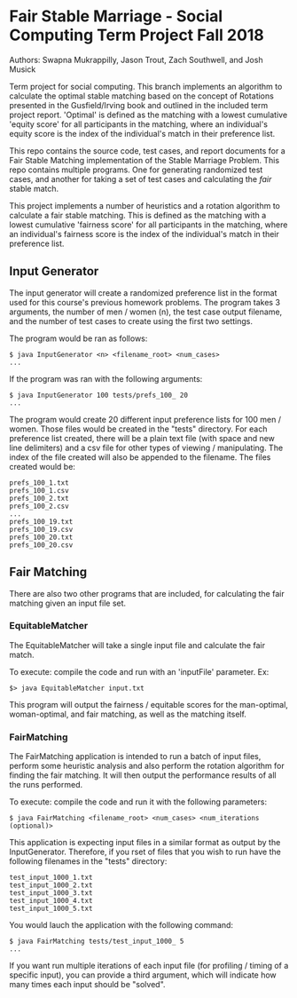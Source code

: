 # Fair Stable Marriage - Social Computing Term Project Fall 2018
Authors: Swapna Mukrappilly, Jason Trout, Zach Southwell, and Josh Musick

Term project for social computing. This branch implements an algorithm to calculate the optimal stable matching based on the concept of Rotations presented in the Gusfield/Irving book and outlined in the included term project report. 'Optimal' is defined as the matching with a lowest cumulative 'equity score' for all participants in the matching, where an individual's equity score is the index of the individual's match in their preference list.


This repo contains the source code, test cases, and report documents for a Fair Stable Matching implementation of the Stable Marriage Problem.  This repo contains multiple programs.  One for generating randomized test cases, and another for taking a set of test cases and calculating the *fair* stable match.

This project implements a number of heuristics and a rotation algorithm to calculate a fair stable matching. This is defined as the matching with a lowest cumulative 'fairness score' for all participants in the matching, where an individual's fairness score is the index of the individual's match in their preference list.

## Input Generator
The input generator will create a randomized preference list in the format used for this course's previous homework problems.  The program takes 3 arguments, the number of men / women (n), the test case output filename, and the number of test cases to create using the first two settings.

The program would be ran as follows:

```
$ java InputGenerator <n> <filename_root> <num_cases>
...
```

If the program was ran with the following arguments:
```
$ java InputGenerator 100 tests/prefs_100_ 20
...
```

The program would create 20 different input preference lists for 100 men / women.  Those files would be created in the "tests" directory.  For each preference list created, there will be a plain text file (with space and new line delimiters) and a csv file for other types of viewing / manipulating.  The index of the file created will also be appended to the filename. The files created would be:

```
prefs_100_1.txt
prefs_100_1.csv
prefs_100_2.txt
prefs_100_2.csv
...
prefs_100_19.txt
prefs_100_19.csv
prefs_100_20.txt
prefs_100_20.csv
```

## Fair Matching
There are also two other programs that are included, for calculating the fair matching given an input file set.

### EquitableMatcher

The EquitableMatcher will take a single input file and calculate the fair match.

To execute: compile the code and run with an 'inputFile' parameter. Ex:
```
$> java EquitableMatcher input.txt
```

This program will output the fairness / equitable scores for the man-optimal, woman-optimal, and fair matching, as well as the matching itself.

### FairMatching

The FairMatching application is intended to run a batch of input files, perform some heuristic analysis and also perform the rotation algorithm for finding the fair matching.  It will then output the performance results of all the runs performed.

To execute: compile the code and run it with the following parameters:
```
$ java FairMatching <filename_root> <num_cases> <num_iterations (optional)>
```

This application is expecting input files in a similar format as output by the InputGenerator.  Therefore, if you rset of files that you wish to run have the following filenames in the "tests" directory:

```
test_input_1000_1.txt
test_input_1000_2.txt
test_input_1000_3.txt
test_input_1000_4.txt
test_input_1000_5.txt
```

You would lauch the application with the following command:
``` 
$ java FairMatching tests/test_input_1000_ 5
...
```

If you want run multiple iterations of each input file (for profiling / timing of a specific input), you can provide a third argument, which will indicate how many times each input should be "solved".
